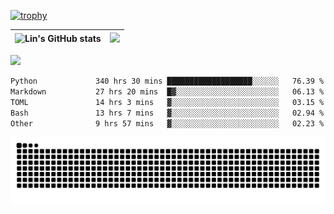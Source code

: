 [![trophy](https://github-profile-trophy.vercel.app/?username=ocss884&column=7)](https://github.com/ocss884)

| ![Lin's GitHub stats](https://github-readme-stats.vercel.app/api?username=ocss884&show_icons=true&hide_border=True&count_private=true) | ![](https://github-readme-streak-stats.herokuapp.com?user=ocss884&hide_border=true&date_format=M%20j%5B%2C%20Y%5D&ring=7EDDCF&fire=7EDDCF") |
| ------------------------------------------------------------ | ------------------------------------------------------------ |

![](https://komarev.com/ghpvc/?username=ocss884&color=brightgreen)

<!--START_SECTION:waka-->

```txt
Python             340 hrs 30 mins ███████████████████░░░░░░   76.39 %
Markdown           27 hrs 20 mins  █▓░░░░░░░░░░░░░░░░░░░░░░░   06.13 %
TOML               14 hrs 3 mins   ▓░░░░░░░░░░░░░░░░░░░░░░░░   03.15 %
Bash               13 hrs 7 mins   ▓░░░░░░░░░░░░░░░░░░░░░░░░   02.94 %
Other              9 hrs 57 mins   ▓░░░░░░░░░░░░░░░░░░░░░░░░   02.23 %
```

<!--END_SECTION:waka-->

<p align="center">
   <img src="https://github.com/ocss884/ocss884/blob/output/github-snake.svg" alt="snake">
</p>
